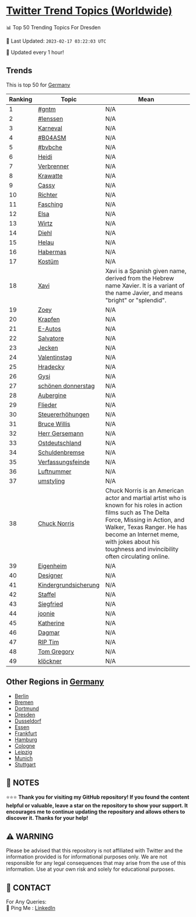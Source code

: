 [Twitter Trend Topics (Worldwide)](https://github.com/ErcinDedeoglu/Twitter-Trend-Topics)
==========


📊 Top 50 Trending Topics For Dresden

📆 Last Updated: `2023-02-17 03:22:03 UTC`

🔧 Updated every 1 hour!


## Trends

This is top 50 for [Germany](</Germany>)

| Ranking | Topic | Mean |
| ------- | ------------ | ------------ |
| 1 | [#gntm](http://twitter.com/search?q=%23gntm) | N/A |
| 2 | [#lenssen](http://twitter.com/search?q=%23lenssen) | N/A |
| 3 | [Karneval](http://twitter.com/search?q=Karneval) | N/A |
| 4 | [#B04ASM](http://twitter.com/search?q=%23B04ASM) | N/A |
| 5 | [#bvbche](http://twitter.com/search?q=%23bvbche) | N/A |
| 6 | [Heidi](http://twitter.com/search?q=Heidi) | N/A |
| 7 | [Verbrenner](http://twitter.com/search?q=Verbrenner) | N/A |
| 8 | [Krawatte](http://twitter.com/search?q=Krawatte) | N/A |
| 9 | [Cassy](http://twitter.com/search?q=Cassy) | N/A |
| 10 | [Richter](http://twitter.com/search?q=Richter) | N/A |
| 11 | [Fasching](http://twitter.com/search?q=Fasching) | N/A |
| 12 | [Elsa](http://twitter.com/search?q=Elsa) | N/A |
| 13 | [Wirtz](http://twitter.com/search?q=Wirtz) | N/A |
| 14 | [Diehl](http://twitter.com/search?q=Diehl) | N/A |
| 15 | [Helau](http://twitter.com/search?q=Helau) | N/A |
| 16 | [Habermas](http://twitter.com/search?q=Habermas) | N/A |
| 17 | [Kostüm](http://twitter.com/search?q=Kost%c3%bcm) | N/A |
| 18 | [Xavi](http://twitter.com/search?q=Xavi) | Xavi is a Spanish given name, derived from the Hebrew name Xavier. It is a variant of the name Javier, and means "bright" or "splendid". |
| 19 | [Zoey](http://twitter.com/search?q=Zoey) | N/A |
| 20 | [Krapfen](http://twitter.com/search?q=Krapfen) | N/A |
| 21 | [E-Autos](http://twitter.com/search?q=E-Autos) | N/A |
| 22 | [Salvatore](http://twitter.com/search?q=Salvatore) | N/A |
| 23 | [Jecken](http://twitter.com/search?q=Jecken) | N/A |
| 24 | [Valentinstag](http://twitter.com/search?q=Valentinstag) | N/A |
| 25 | [Hradecky](http://twitter.com/search?q=Hradecky) | N/A |
| 26 | [Gysi](http://twitter.com/search?q=Gysi) | N/A |
| 27 | [schönen donnerstag](http://twitter.com/search?q=sch%c3%b6nen+donnerstag) | N/A |
| 28 | [Aubergine](http://twitter.com/search?q=Aubergine) | N/A |
| 29 | [Flieder](http://twitter.com/search?q=Flieder) | N/A |
| 30 | [Steuererhöhungen](http://twitter.com/search?q=Steuererh%c3%b6hungen) | N/A |
| 31 | [Bruce Willis](http://twitter.com/search?q=Bruce+Willis) | N/A |
| 32 | [Herr Gersemann](http://twitter.com/search?q=Herr+Gersemann) | N/A |
| 33 | [Ostdeutschland](http://twitter.com/search?q=Ostdeutschland) | N/A |
| 34 | [Schuldenbremse](http://twitter.com/search?q=Schuldenbremse) | N/A |
| 35 | [Verfassungsfeinde](http://twitter.com/search?q=Verfassungsfeinde) | N/A |
| 36 | [Luftnummer](http://twitter.com/search?q=Luftnummer) | N/A |
| 37 | [umstyling](http://twitter.com/search?q=umstyling) | N/A |
| 38 | [Chuck Norris](http://twitter.com/search?q=Chuck+Norris) | Chuck Norris is an American actor and martial artist who is known for his roles in action films such as The Delta Force, Missing in Action, and Walker, Texas Ranger. He has become an Internet meme, with jokes about his toughness and invincibility often circulating online. |
| 39 | [Eigenheim](http://twitter.com/search?q=Eigenheim) | N/A |
| 40 | [Designer](http://twitter.com/search?q=Designer) | N/A |
| 41 | [Kindergrundsicherung](http://twitter.com/search?q=Kindergrundsicherung) | N/A |
| 42 | [Staffel](http://twitter.com/search?q=Staffel) | N/A |
| 43 | [Siegfried](http://twitter.com/search?q=Siegfried) | N/A |
| 44 | [joonie](http://twitter.com/search?q=joonie) | N/A |
| 45 | [Katherine](http://twitter.com/search?q=Katherine) | N/A |
| 46 | [Dagmar](http://twitter.com/search?q=Dagmar) | N/A |
| 47 | [RIP Tim](http://twitter.com/search?q=RIP+Tim) | N/A |
| 48 | [Tom Gregory](http://twitter.com/search?q=Tom+Gregory) | N/A |
| 49 | [klöckner](http://twitter.com/search?q=kl%c3%b6ckner) | N/A |



## Other Regions in [Germany](</Germany>)

* [Berlin](</Germany/Berlin.md>)
* [Bremen](</Germany/Bremen.md>)
* [Dortmund](</Germany/Dortmund.md>)
* [Dresden](</Germany/Dresden.md>)
* [Dusseldorf](</Germany/Dusseldorf.md>)
* [Essen](</Germany/Essen.md>)
* [Frankfurt](</Germany/Frankfurt.md>)
* [Hamburg](</Germany/Hamburg.md>)
* [Cologne](</Germany/Cologne.md>)
* [Leipzig](</Germany/Leipzig.md>)
* [Munich](</Germany/Munich.md>)
* [Stuttgart](</Germany/Stuttgart.md>)



## 📝 NOTES

⭐⭐⭐ **Thank you for visiting my GitHub repository! If you found the content helpful or valuable, leave a star on the repository to show your support. It encourages me to continue updating the repository and allows others to discover it. Thanks for your help!**


## ⚠️ WARNING

Please be advised that this repository is not affiliated with Twitter and the information provided is for informational purposes only. We are not responsible for any legal consequences that may arise from the use of this information. Use at your own risk and solely for educational purposes.


## 📨 CONTACT

 For Any Queries:  
            🏓 Ping Me : [LinkedIn](https://www.linkedin.com/in/ercindedeoglu/)

